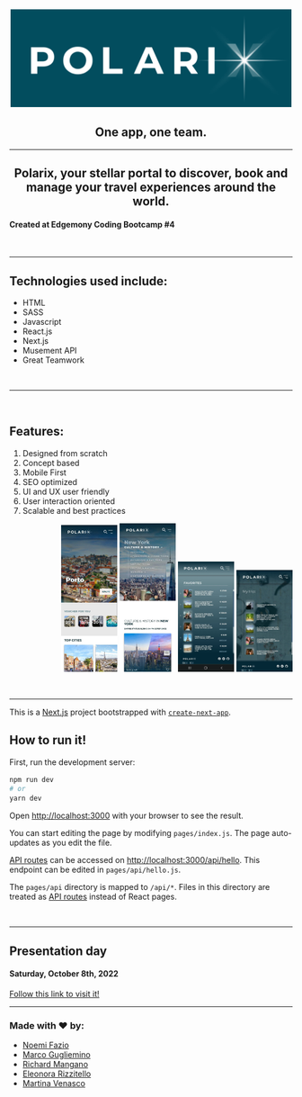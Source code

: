<div align="center">
  <img src="./public/logo_readme.png" alt="polarix" width=500/>
</div>

<h2 style="text-align: center;">One app, one team.</h2>

<hr>

<h2 style="text-align: center;">Polarix, your stellar portal to discover, book and manage your
    travel experiences around the world. </h2>

<h4 {align="center"}> Created at Edgemony Coding Bootcamp #4 </h4>


<br>

<hr>

<h2>Technologies used include:</h2>
  <ul>
    <li>HTML</li>
    <li>SASS</li>
    <li>Javascript</li>
    <li>React.js</li>
    <li>Next.js</li>
    <li>Musement API</li>
    <li>Great Teamwork</li>
  </ul>

<br>
<hr>

<!-- <img {align="right"} src="./public/mobile2.jpeg" alt="less-than-3" width=150/> -->

<br>

<h2>Features:</h2>
<ol>
  <li>Designed from scratch</li>
  <li>Concept based</li>
  <li>Mobile First</li>
  <li>SEO optimized</li>
  <li>UI and UX user friendly</li>
  <li>User interaction oriented</li>
  <li>Scalable and best practices</li>
</ol>


  <p align="right">
    <img src="./public/Polarix-home.jpg" alt="Polarix" width=100px/>
    <img src="./public/Polarix-activity.jpg" alt="Polarix" width=100px/>
    <img src="./public/Polarix-favourites.jpg" alt="Polarix" width=100px />
    <img src="./public/Polarix-mytrip.jpg" alt="Polarix" width=100px/>
</p>

<br>
<hr>

This is a [Next.js](https://nextjs.org/) project bootstrapped with [`create-next-app`](https://github.com/vercel/next.js/tree/canary/packages/create-next-app).

## How to run it!

First, run the development server:

```bash
npm run dev
# or
yarn dev
```

Open [http://localhost:3000](http://localhost:3000) with your browser to see the result.

You can start editing the page by modifying `pages/index.js`. The page auto-updates as you edit the file.

[API routes](https://nextjs.org/docs/api-routes/introduction) can be accessed on [http://localhost:3000/api/hello](http://localhost:3000/api/hello). This endpoint can be edited in `pages/api/hello.js`.

The `pages/api` directory is mapped to `/api/*`. Files in this directory are treated as [API routes](https://nextjs.org/docs/api-routes/introduction) instead of React pages.

<br>
<hr>

## Presentation day

<h4>Saturday, October 8th, 2022</h4>
<a href="https://project-north.vercel.app/">Follow this link to visit it!</a>
<hr>
<h3>Made with ❤️ by:</h3>
<ul>
  <li>
    <a href="https://www.linkedin.com/in/noemi-fazio/">
        Noemi Fazio
    </a>
  </li>
  <li>
    <a href="https://www.linkedin.com/in/marco-guglielmino/">
      Marco Gugliemino
    </a>
  </li>
  <li>
    <a href="https://www.linkedin.com/in/drichard-mangano/">
      Richard Mangano
    </a>
  </li>
  <li>
    <a href="https://www.linkedin.com/in/eleonora-rizzitello/">
      Eleonora Rizzitello
    </a>
  </li>
  <li>
    <a href="https://www.linkedin.com/in/martina-venasco/">
      Martina Venasco
    </a>
  </li>
</ul>

</h4>
